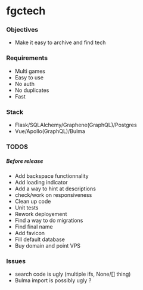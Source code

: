 # fgctech

### Objectives

- Make it easy to archive and find tech


### Requirements

- Multi games
- Easy to use
- No auth
- No duplicates
- Fast

### Stack

- Flask/SQLAlchemy/Graphene(GraphQL)/Postgres
- Vue/Apollo(GraphQL)/Bulma

### TODOS

##### Before release

- Add backspace functionnality
- Add loading indicator
- Add a way to hint at descriptions
- check/work on responsiveness
- Clean up code
- Unit tests 
- Rework deployement
- Find a way to do migrations
- Find final name
- Add favicon
- Fill default database
- Buy domain and point VPS

### Issues

- search code is ugly (multiple ifs, None/[] thing)
- Bulma import is possibly ugly ?